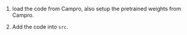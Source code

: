 1. load the code from Campro, also setup the pretrained weights from Campro.

2. Add the code into `src`.
